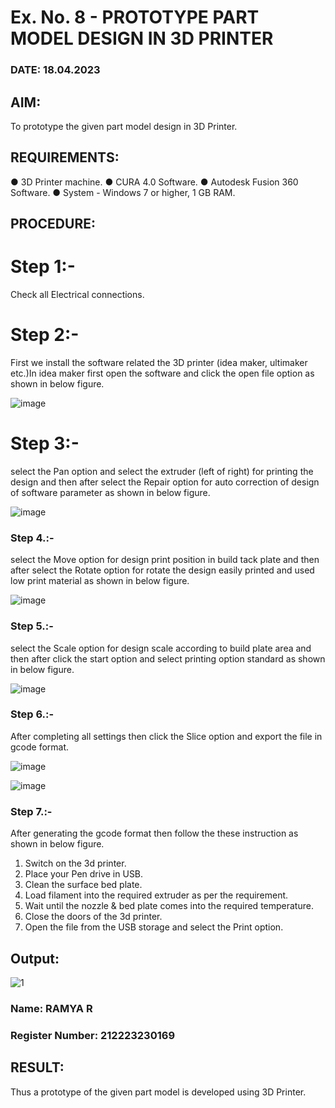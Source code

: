 # Ex. No. 8 - PROTOTYPE PART MODEL DESIGN IN 3D PRINTER

### DATE: 18.04.2023
## AIM: 
 To prototype the given part model design in 3D Printer.

## REQUIREMENTS:
 ●	3D Printer machine.
 ●	CURA 4.0 Software.
 ●	Autodesk Fusion 360 Software.
 ●	System - Windows 7 or higher, 1 GB RAM.

## PROCEDURE:

# Step 1:- 
Check all Electrical connections.

# Step 2:-
First we install the software related the 3D printer (idea maker, ultimaker etc.)In idea maker first open the software and click the open file option as shown in below figure.

![image](https://github.com/Sellakumar1987/Ex.-No.-8.-PROTOTYPE-PART-MODEL-DESIGN-IN-3D-PRINTER/assets/113594316/059ab4e7-f3fb-49a9-ba8e-12bdd082abef)

# Step 3:- 
select the Pan option and select the extruder (left of right) for printing the design and then after select the Repair option for auto correction of design of software parameter as shown in below figure.

![image](https://github.com/Sellakumar1987/Ex.-No.-8.-PROTOTYPE-PART-MODEL-DESIGN-IN-3D-PRINTER/assets/113594316/835c55fd-6195-4d73-9f5c-4af36f5a4cce)

### Step 4.:- 
select the Move option for design print position in build tack plate and then after select the Rotate option for rotate the design easily printed and used low print material as shown in below figure.

![image](https://github.com/Sellakumar1987/Ex.-No.-8.-PROTOTYPE-PART-MODEL-DESIGN-IN-3D-PRINTER/assets/113594316/8736080c-f421-4dd0-bae8-860df6f3583e)

### Step 5.:-
select the Scale option for design scale according to build plate area and then after click the start option and select printing option standard as shown in below figure.

![image](https://github.com/Sellakumar1987/Ex.-No.-8.-PROTOTYPE-PART-MODEL-DESIGN-IN-3D-PRINTER/assets/113594316/98458892-2f68-4de0-bec7-24959ec598fa)

### Step 6.:- 
After completing all settings then click the Slice option and export the file in gcode format.

![image](https://github.com/Sellakumar1987/Ex.-No.-8.-PROTOTYPE-PART-MODEL-DESIGN-IN-3D-PRINTER/assets/113594316/f4b8b55e-6cb2-46a7-b42c-180bc5e68668)

![image](https://github.com/Sellakumar1987/Ex.-No.-8.-PROTOTYPE-PART-MODEL-DESIGN-IN-3D-PRINTER/assets/113594316/eafa933a-7e03-4f73-930d-75fb28d48716)

### Step 7.:-
After generating the gcode format then follow the these instruction as shown in below figure.
   1.	Switch on the 3d printer.
   2.	Place your Pen drive in USB.
   3.	Clean the surface bed plate.
   4.	Load filament into the required extruder as per the requirement.
   5.	Wait until the nozzle & bed plate comes into the required temperature.
   6.	Close the doors of the 3d printer.
   7.	Open the file from the USB storage and select the Print option.

## Output:
![1](https://github.com/Yuvaraj878/Ex.-No.-8.-PROTOTYPE-PART-MODEL-DESIGN-IN-3D-PRINTER/assets/118622554/09996c8c-2cb4-49d1-9b91-fc3acd882031)

### Name: RAMYA R
### Register Number: 212223230169

## RESULT:
  Thus a prototype of the given part model is developed using 3D Printer.
